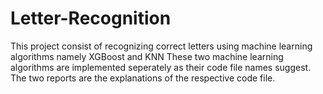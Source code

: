 # Letter-Recognition
This project consist of recognizing correct letters using machine learning algorithms namely XGBoost and KNN
These two machine learning algorithms are implemented seperately as their code file names suggest.
The two reports are the explanations of the respective code file.
